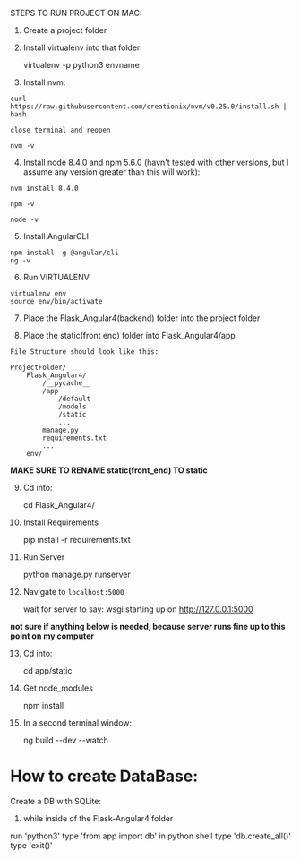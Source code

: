 STEPS TO RUN PROJECT ON MAC:
1. Create a project folder

2. Install virtualenv into that folder:

    virtualenv -p python3 envname

3. Install nvm:
```
curl https://raw.githubusercontent.com/creationix/nvm/v0.25.0/install.sh | bash

close terminal and reopen

nvm -v
```

4. Install node 8.4.0 and npm 5.6.0 (havn't tested with other versions, but I assume any version greater than this will work):
```
nvm install 8.4.0

npm -v

node -v
```

5. Install AngularCLI
```
npm install -g @angular/cli
ng -v
```

6. Run VIRTUALENV:
```
virtualenv env
source env/bin/activate
```

7. Place the Flask_Angular4(backend) folder into the project folder

8. Place the static(front end) folder into Flask_Angular4/app
```
File Structure should look like this:

ProjectFolder/
	Flask_Angular4/
		/__pycache__
		/app
			/default
			/models
			/static
			...
		manage.py
		requirements.txt
		...
	env/

```

**MAKE SURE TO RENAME static(front_end) TO static**

9. Cd into:

    cd Flask_Angular4/

10. Install Requirements

    pip install -r requirements.txt

11. Run Server

    python manage.py runserver

12. Navigate to `localhost:5000`
    
    wait for server to say: wsgi starting up on http://127.0.0.1:5000

**not sure if anything below is needed, because server runs fine up to this point on my computer**

13. Cd into:

    cd app/static

14. Get node_modules
    
    npm install

15. In a second terminal window:

    ng build --dev --watch
    
# How to create DataBase:
Create a DB with SQLite:
1. while inside of the Flask-Angular4 folder

run 'python3'
type 'from app import db' in python shell
type 'db.create_all()'
type 'exit()'
